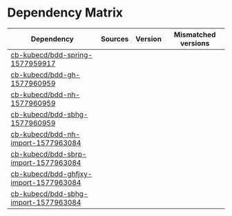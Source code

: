 # Dependency Matrix

Dependency | Sources | Version | Mismatched versions
---------- | ------- | ------- | -------------------
[cb-kubecd/bdd-spring-1577959917](https://github.com/cb-kubecd/bdd-spring-1577959917.git) |  | []() | 
[cb-kubecd/bdd-gh-1577960959](https://github.com/cb-kubecd/bdd-gh-1577960959.git) |  | []() | 
[cb-kubecd/bdd-nh-1577960959](https://github.com/cb-kubecd/bdd-nh-1577960959.git) |  | []() | 
[cb-kubecd/bdd-sbhg-1577960959](https://github.com/cb-kubecd/bdd-sbhg-1577960959.git) |  | []() | 
[cb-kubecd/bdd-nh-import-1577963084](https://github.com/cb-kubecd/bdd-nh-import-1577963084.git) |  | []() | 
[cb-kubecd/bdd-sbrp-import-1577963084](https://github.com/cb-kubecd/bdd-sbrp-import-1577963084.git) |  | []() | 
[cb-kubecd/bdd-ghfjxy-import-1577963084](https://github.com/cb-kubecd/bdd-ghfjxy-import-1577963084.git) |  | []() | 
[cb-kubecd/bdd-sbhg-import-1577963084](https://github.com/cb-kubecd/bdd-sbhg-import-1577963084.git) |  | []() | 
